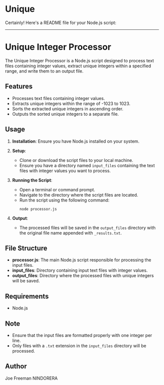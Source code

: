 # Unique
Certainly! Here's a README file for your Node.js script:

---

# Unique Integer Processor

The Unique Integer Processor is a Node.js script designed to process text files containing integer values, extract unique integers within a specified range, and write them to an output file.

## Features

- Processes text files containing integer values.
- Extracts unique integers within the range of -1023 to 1023.
- Sorts the extracted unique integers in ascending order.
- Outputs the sorted unique integers to a separate file.

## Usage

1. **Installation**: Ensure you have Node.js installed on your system.

2. **Setup**:
   - Clone or download the script files to your local machine.
   - Ensure you have a directory named `input_files` containing the text files with integer values you want to process.

3. **Running the Script**:
   - Open a terminal or command prompt.
   - Navigate to the directory where the script files are located.
   - Run the script using the following command:
     ```
     node processor.js
     ```

4. **Output**:
   - The processed files will be saved in the `output_files` directory with the original file name appended with `_results.txt`.

## File Structure

- **processor.js**: The main Node.js script responsible for processing the input files.
- **input_files**: Directory containing input text files with integer values.
- **output_files**: Directory where the processed files with unique integers will be saved.

## Requirements

- Node.js

## Note

- Ensure that the input files are formatted properly with one integer per line.
- Only files with a `.txt` extension in the `input_files` directory will be processed.

## Author

Joe Freeman NINDORERA
